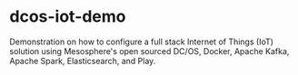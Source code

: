 # dcos-iot-demo
Demonstration on how to configure a full stack Internet of Things (IoT) solution using Mesosphere's open sourced DC/OS, Docker, Apache Kafka, Apache Spark, Elasticsearch, and Play.
